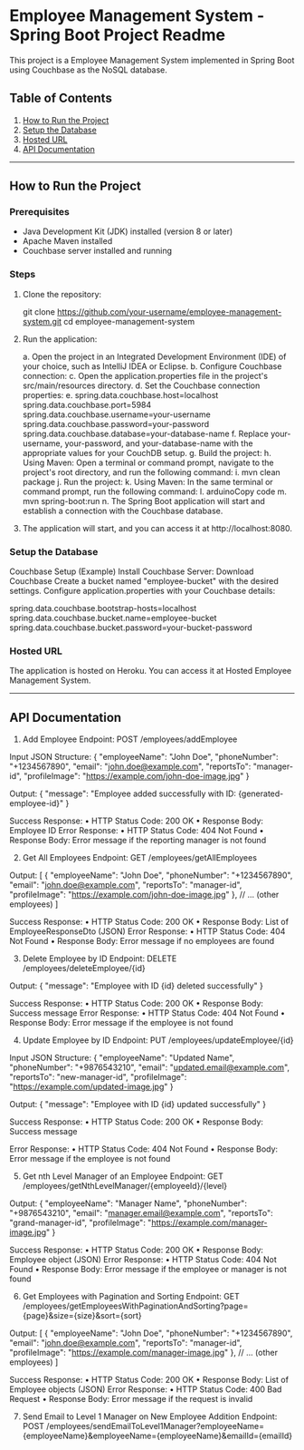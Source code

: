 # Employee Management System - Spring Boot Project Readme

This project is a Employee Management System implemented in Spring Boot using Couchbase as the NoSQL database.


## Table of Contents
1. [How to Run the Project](#how-to-run-the-project)
2. [Setup the Database](#setup-the-database)
3. [Hosted URL](#hosted-url)
4. [API Documentation](#api-documentation)

---

## How to Run the Project

### Prerequisites
- Java Development Kit (JDK) installed (version 8 or later)
- Apache Maven installed
- Couchbase server installed and running

### Steps
1. Clone the repository:
   
   git clone https://github.com/your-username/employee-management-system.git
   cd employee-management-system

2. Run the application:

   a.	Open the project in an Integrated Development Environment (IDE) of your choice, such as IntelliJ IDEA or Eclipse.
   b.	Configure Couchbase connection:
   c.	Open the application.properties file in the project's src/main/resources directory.
   d.	Set the Couchbase connection properties:
   e.	spring.data.couchbase.host=localhost spring.data.couchbase.port=5984 spring.data.couchbase.username=your-username spring.data.couchbase.password=your-password 
      spring.data.couchbase.database=your-database-name 
   f.	Replace your-username, your-password, and your-database-name with the appropriate values for your CouchDB setup.
   g.	Build the project:
   h.	Using Maven: Open a terminal or command prompt, navigate to the project's root directory, and run the following command:
   i.	mvn clean package 
   j.	Run the project:
   k.	Using Maven: In the same terminal or command prompt, run the following command:
   l.	arduinoCopy code
   m.	mvn spring-boot:run 
   n.	The Spring Boot application will start and establish a connection with the Couchbase database.
   

4. The application will start, and you can access it at http://localhost:8080.

### Setup the Database
Couchbase Setup (Example)
Install Couchbase Server: Download Couchbase
Create a bucket named "employee-bucket" with the desired settings.
Configure application.properties with your Couchbase details:

spring.data.couchbase.bootstrap-hosts=localhost
spring.data.couchbase.bucket.name=employee-bucket
spring.data.couchbase.bucket.password=your-bucket-password

### Hosted URL
The application is hosted on Heroku. You can access it at Hosted Employee Management System.

---

## API Documentation

1. Add Employee
Endpoint: POST /employees/addEmployee

Input JSON Structure:
{
  "employeeName": "John Doe",
  "phoneNumber": "+1234567890",
  "email": "john.doe@example.com",
  "reportsTo": "manager-id",
  "profileImage": "https://example.com/john-doe-image.jpg"
}

Output:
{
  "message": "Employee added successfully with ID: {generated-employee-id}"
}

Success Response:
•	HTTP Status Code: 200 OK
•	Response Body: Employee ID
Error Response:
•	HTTP Status Code: 404 Not Found
•	Response Body: Error message if the reporting manager is not found


2. Get All Employees
Endpoint: GET /employees/getAllEmployees

Output:
[
  {
    "employeeName": "John Doe",
    "phoneNumber": "+1234567890",
    "email": "john.doe@example.com",
    "reportsTo": "manager-id",
    "profileImage": "https://example.com/john-doe-image.jpg"
  },
  // ... (other employees)
]

Success Response:
•	HTTP Status Code: 200 OK
•	Response Body: List of EmployeeResponseDto (JSON)
Error Response:
•	HTTP Status Code: 404 Not Found
•	Response Body: Error message if no employees are found


3. Delete Employee by ID
Endpoint: DELETE /employees/deleteEmployee/{id}

Output:
{
  "message": "Employee with ID {id} deleted successfully"
}

Success Response:
•	HTTP Status Code: 200 OK
•	Response Body: Success message
Error Response:
•	HTTP Status Code: 404 Not Found
•	Response Body: Error message if the employee is not found


4. Update Employee by ID
Endpoint: PUT /employees/updateEmployee/{id}

Input JSON Structure:
{
  "employeeName": "Updated Name",
  "phoneNumber": "+9876543210",
  "email": "updated.email@example.com",
  "reportsTo": "new-manager-id",
  "profileImage": "https://example.com/updated-image.jpg"
}

Output:
{
  "message": "Employee with ID {id} updated successfully"
}

Success Response:
•	HTTP Status Code: 200 OK
•	Response Body: Success message

Error Response:
•	HTTP Status Code: 404 Not Found
•	Response Body: Error message if the employee is not found


5. Get nth Level Manager of an Employee
Endpoint: GET /employees/getNthLevelManager/{employeeId}/{level}

Output:
{
  "employeeName": "Manager Name",
  "phoneNumber": "+9876543210",
  "email": "manager.email@example.com",
  "reportsTo": "grand-manager-id",
  "profileImage": "https://example.com/manager-image.jpg"
}

Success Response:
•	HTTP Status Code: 200 OK
•	Response Body: Employee object (JSON)
Error Response:
•	HTTP Status Code: 404 Not Found
•	Response Body: Error message if the employee or manager is not found


6. Get Employees with Pagination and Sorting
Endpoint: GET /employees/getEmployeesWithPaginationAndSorting?page={page}&size={size}&sort={sort}

Output:
[
  {
    "employeeName": "John Doe",
    "phoneNumber": "+1234567890",
    "email": "john.doe@example.com",
    "reportsTo": "manager-id",
    "profileImage": "https://example.com/manager-image.jpg"
  },
  // ... (other employees)
]

Success Response:
•	HTTP Status Code: 200 OK
•	Response Body: List of Employee objects (JSON)
Error Response:
•	HTTP Status Code: 400 Bad Request
•	Response Body: Error message if the request is invalid


7. Send Email to Level 1 Manager on New Employee Addition
Endpoint: POST /employees/sendEmailToLevel1Manager?employeeName={employeeName}&employeeName={employeeName}&emailId={emailId}
